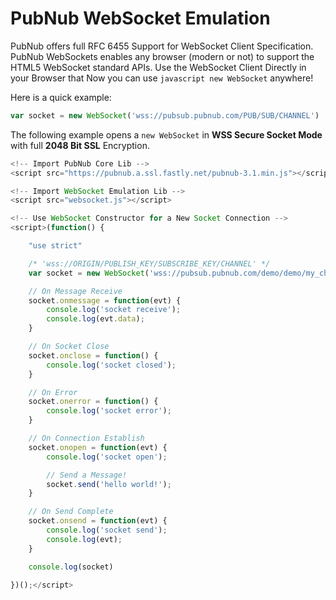 # PubNub WebSocket Emulation

PubNub offers full RFC 6455 Support for WebSocket Client Specification.
PubNub WebSockets enables any browser (modern or not) to support
the HTML5 WebSocket standard APIs.
Use the WebSocket Client Directly in your Browser that
Now you can use ```javascript new WebSocket``` anywhere!

Here is a quick example:

```javascript
var socket = new WebSocket('wss://pubsub.pubnub.com/PUB/SUB/CHANNEL')
```

The following example opens a `new WebSocket` in
**WSS Secure Socket Mode** with full **2048 Bit SSL** Encryption.

```javascript
<!-- Import PubNub Core Lib -->
<script src="https://pubnub.a.ssl.fastly.net/pubnub-3.1.min.js"></script>

<!-- Import WebSocket Emulation Lib -->
<script src="websocket.js"></script>

<!-- Use WebSocket Constructor for a New Socket Connection -->
<script>(function() {

    "use strict"

    /* 'wss://ORIGIN/PUBLISH_KEY/SUBSCRIBE_KEY/CHANNEL' */
    var socket = new WebSocket('wss://pubsub.pubnub.com/demo/demo/my_channel')

    // On Message Receive
    socket.onmessage = function(evt) {
        console.log('socket receive');
        console.log(evt.data);
    }

    // On Socket Close
    socket.onclose = function() {
        console.log('socket closed');
    }

    // On Error
    socket.onerror = function() {
        console.log('socket error');
    }

    // On Connection Establish
    socket.onopen = function(evt) {
        console.log('socket open');

        // Send a Message!
        socket.send('hello world!');
    }

    // On Send Complete
    socket.onsend = function(evt) {
        console.log('socket send');
        console.log(evt);
    }

    console.log(socket)

})();</script>
```

